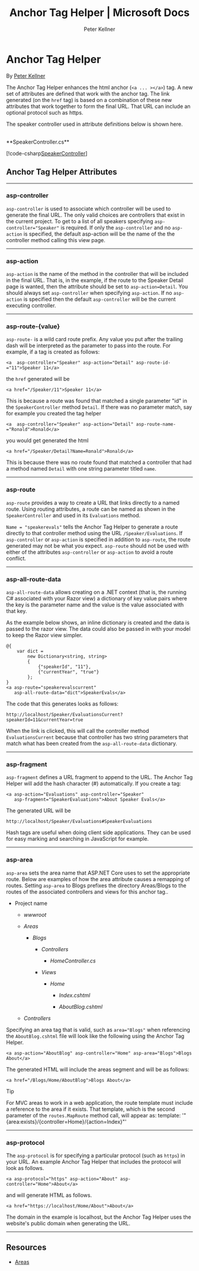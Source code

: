 ﻿---
title: Anchor Tag Helper | Microsoft Docs
author: Peter Kellner
description: Shows how to work with Anchor Tag Helper
keywords: ASP.NET Core,tag helper
ms.author: riande
manager: wpickett
ms.date: 02/14/2017
ms.topic: article
ms.assetid: c045d485-d1dc-4cea-a675-46be83b7a011
ms.technology: aspnet
ms.prod: aspnet-core
uid: mvc/views/tag-helpers/builtin-th/AnchorTagHelper
---

# Anchor Tag Helper

By [Peter Kellner](http://peterkellner.net) 


The Anchor Tag Helper enhances the html anchor (`<a ... ></a>`) tag. A new set of attributes are defined that work with the anchor tag. The link generated (on the `href` tag) is based on a combination of these new attributes that work together to form the final URL. That URL can include an optional protocol such as https.

The speaker controller used in attribute definitions below is shown here.

<br/>
**SpeakerController.cs** 

[!code-csharp[SpeakerController](sample/TagHelpersBuiltInAspNetCore/src/TagHelpersBuiltInAspNetCore/Controllers/SpeakerController.cs)]


## Anchor Tag Helper Attributes

- - -

### asp-controller

`asp-controller` is used to associate which controller will be used to generate the final URL. The only valid choices are controllers that exist in the current project. To get to a list of all speakers specifying `asp-controller="Speaker"` is required. If only the `asp-controller` and no `asp-action` is specified, the default asp-action will be the name of the the controller method calling this view page.

- - -
  
### asp-action

`asp-action` is the name of the method in the controller that will be included in the final URL. That is, in the example, if the route to the Speaker Detail page is wanted, then the attribute should be set to `asp-action=Detail`. You should always set `asp-controller` when specifying `asp-action`. If no `asp-action` is specified then the default `asp-controller` will be the current executing controller.

- - -
  
### asp-route-{value}

`asp-route-` is a wild card route prefix. Any value you put after the trailing dash will be interpreted as the parameter to pass into the route. For example, if a tag is created as follows: 

`<a  asp-controller="Speaker" asp-action="Detail" asp-route-id-="11">Speaker 11</a>`

the `href` generated will be 

`<a href="/Speaker/11">Speaker 11</a>` 

This is because a route was found that matched a single parameter "id" in the ```SpeakerController``` method ```Detail```. If there was no parameter match, say for example you created the tag helper 

`<a  asp-controller="Speaker" asp-action="Detail" asp-route-name-="Ronald">Ronald</a>`

you would get generated the html 

`<a href="/Speaker/Detail?Name=Ronald">Ronald</a>`

This is because there was no route found that matched a controller that had a method named `Detail` with one string parameter titled `name`.

- - -

### asp-route

`asp-route` provides a way to create a URL that links directly to a named route. Using routing attributes, a route can be named as shown in the `SpeakerController` and used in its `Evaluations` method.

`Name = "speakerevals"` tells the Anchor Tag Helper to generate a route directly to that controller method using the URL `/Speaker/Evaluations`. If `asp-controller` or `asp-action` is specified in addition to `asp-route`, the route generated may not be what you expect.  `asp-route` should not be used with either of the attributes `asp-controller` or `asp-action` to avoid a route conflict.

- - -

### asp-all-route-data

`asp-all-route-data` allows creating on a .NET context (that is, the running C# associated with your Razor view) a dictionary of key value pairs where the key is the parameter name and the value is the value associated with that key. 

As the example below shows, an inline dictionary is created and the data is passed to the razor view. The data could also be passed in with your model to keep the Razor view simpler.

```
@{
    var dict =
        new Dictionary<string, string>
        {
            {"speakerId", "11"},
            {"currentYear", "true"}
        };
}
<a asp-route="speakerevalscurrent" 
   asp-all-route-data="dict">SpeakerEvals</a>
```

The code that this generates looks as follows:

```
http://localhost/Speaker/EvaluationsCurrent?speakerId=11&currentYear=true
```

When the link is clicked, this will call the controller method `EvaluationsCurrent` because that controller has two string parameters that match what has been created from the `asp-all-route-data` dictionary.

- - -

### asp-fragment

`asp-fragment` defines a URL fragment to append to the URL. The Anchor Tag Helper will add the hash character (#) automatically. If you create a tag:

```
<a asp-action="Evaluations" asp-controller="Speaker"  
   asp-fragment="SpeakerEvaluations">About Speaker Evals</a>
```

The generated URL will be


```
http://localhost/Speaker/Evaluations#SpeakerEvaluations
```

Hash tags are useful when doing client side applications. They can be used for easy marking and searching in JavaScript for example.

- - -

### asp-area

`asp-area` sets the area name that ASP.NET Core uses to set the appropriate route. Below are examples of how the area attribute causes a remapping of routes.  Setting `asp-area` to Blogs prefixes the directory Areas/Blogs to the routes of the associated controllers and views for this anchor tag..

* Project name

  * *wwwroot*

  * *Areas*

    * *Blogs*

      * *Controllers*

        * *HomeController.cs*

      * *Views*

        * *Home*

          * *Index.cshtml*
          
          * *AboutBlog.cshtml*
          
  * *Controllers*
  

        
Specifying an area tag that is valid, such as ```area="Blogs"``` when referencing the ```AboutBlog.cshtml``` file will look like the following using the Anchor Tag Helper.

```
<a asp-action="AboutBlog" asp-controller="Home" asp-area="Blogs">Blogs About</a>
```

The generated HTML will include the areas segment and will be as follows:

```
<a href="/Blogs/Home/AboutBlog">Blogs About</a>
```

> [!TIP]
> For MVC areas to work in a web application, the route template must include a reference to the area if it exists. That template, which is the second parameter of the `routes.MapRoute` method call, will appear as: template: '"{area:exists}/{controller=Home}/{action=Index}"'

- - -

### asp-protocol

The `asp-protocol` is for specifying a particular protocol (such as `https`) in your URL. An example Anchor Tag Helper that includes the protocol will look as follows.

```<a asp-protocol="https" asp-action="About" asp-controller="Home">About</a>```

and will generate HTML as follows.

```<a href="https://localhost/Home/About">About</a>```

The domain in the example is localhost, but the Anchor Tag Helper uses the website's public domain when generating the URL.

- - -

## Resources

* [Areas](xref:mvc/controllers/areas)





